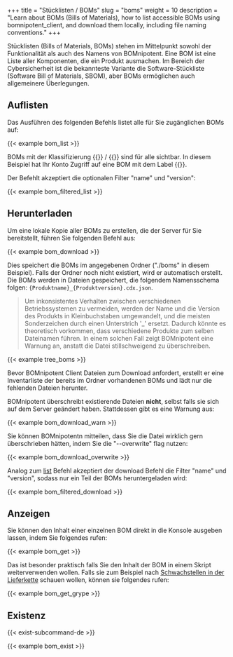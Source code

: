+++
title = "Stücklisten / BOMs"
slug = "boms"
weight = 10
description = "Learn about BOMs (Bills of Materials), how to list accessible BOMs using bomnipotent_client, and download them locally, including file naming conventions."
+++


Stücklisten (Bills of Materials, BOMs) stehen im Mittelpunkt sowohl der Funktionalität als auch des Namens von BOMnipotent. Eine BOM ist eine Liste aller Komponenten, die ein Produkt ausmachen. Im Bereich der Cybersicherheit ist die bekannteste Variante die Software-Stückliste (Software Bill of Materials, SBOM), aber BOMs ermöglichen auch allgemeinere Überlegungen.

## Auflisten

Das Ausführen des folgenden Befehls listet alle für Sie zugänglichen BOMs auf:

{{< example bom_list >}}

BOMs mit der Klassifizierung {{<tlp-white>}} / {{<tlp-clear>}} sind für alle sichtbar. In diesem Beispiel hat Ihr Konto Zugriff auf eine BOM mit dem Label {{<tlp-amber>}}.

Der Befehlt akzeptiert die optionalen Filter "name" und "version":

{{< example bom_filtered_list >}}

## Herunterladen

Um eine lokale Kopie aller BOMs zu erstellen, die der Server für Sie bereitstellt, führen Sie folgenden Befehl aus:

{{< example bom_download >}}

Dies speichert die BOMs im angegebenen Ordner ("./boms" in diesem Beispiel). Falls der Ordner noch nicht existiert, wird er automatisch erstellt. Die BOMs werden in Dateien gespeichert, die folgendem Namensschema folgen: `{Produktname}_{Produktversion}.cdx.json`.

> Um inkonsistentes Verhalten zwischen verschiedenen Betriebssystemen zu vermeiden, werden der Name und die Version des Produkts in Kleinbuchstaben umgewandelt, und die meisten Sonderzeichen durch einen Unterstrich '_' ersetzt. Dadurch könnte es theoretisch vorkommen, dass verschiedene Produkte zum selben Dateinamen führen. In einem solchen Fall zeigt BOMnipotent eine Warnung an, anstatt die Datei stillschweigend zu überschreiben.

{{< example tree_boms >}}

Bevor BOMnipotent Client Dateien zum Download anfordert, erstellt er eine Inventarliste der bereits im Ordner vorhandenen BOMs und lädt nur die fehlenden Dateien herunter.

BOMnipotent überschreibt existierende Dateien **nicht**, selbst falls sie sich auf dem Server geändert haben. Stattdessen gibt es eine Warnung aus:

{{< example bom_download_warn >}}

Sie können BOMnipotentn mitteilen, dass Sie die Datei wirklich gern überschrieben hätten, indem Sie die "--overwrite" flag nutzen:

{{< example bom_download_overwrite >}}

Analog zum [list](#auflisten) Befehl akzeptiert der download Befehl die Filter "name" und "version", sodass nur ein Teil der BOMs heruntergeladen wird:

{{< example bom_filtered_download >}}

## Anzeigen

Sie können den Inhalt einer einzelnen BOM direkt in die Konsole ausgeben lassen, indem Sie folgendes rufen:

{{< example bom_get >}}

Das ist besonder praktisch falls Sie den Inhalt der BOM in einem Skript weiterverwenden wollen. Falls sie zum Beispiel nach [Schwachstellen in der Lieferkette](/de/integration/grype/) schauen wollen, können sie folgendes rufen:

{{< example bom_get_grype >}}

## Existenz

{{< exist-subcommand-de >}}

{{< example bom_exist >}}
